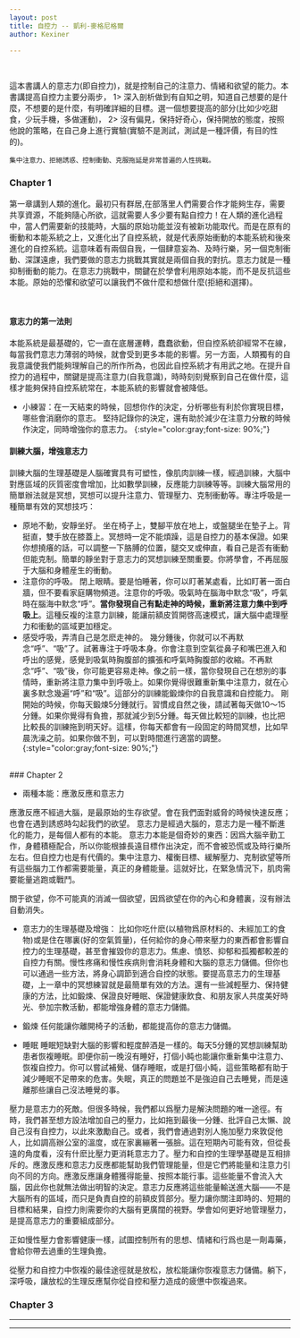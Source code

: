 ```yaml
---
layout: post
title: 自控力 -- 凱利-麥格尼格爾
author: Kexiner

---
```



<br>


這本書講人的意志力(即自控力)，就是控制自己的注意力、情緒和欲望的能力。本書講提高自控力主要分兩步，
1> 深入剖析做到有自知之明，知道自己想要的是什麼，不想要的是什麼，有明確詳細的目標。選一個想要提高的部分(比如少吃甜食，少玩手機，多做運動)，
2> 沒有偏見，保持好奇心，保持開放的態度，按照他說的策略，在自己身上進行實驗(實驗不是測試，測試是一種評價，有目的性的)。
```
集中注意力、拒絕誘惑、控制衝動、克服拖延是非常普遍的人性挑戰。

```


### Chapter 1

第一章講到人類的進化。最初只有群居,在部落里人們需要合作才能夠生存，需要共享資源，不能夠隨心所欲，這就需要人多少要有點自控力！在人類的進化過程中，當人們需要新的技能時，大腦的原始功能並沒有被新功能取代。而是在原有的衝動和本能系統之上，又進化出了自控系統，就是代表原始衝動的本能系統和後來進化的自控系統。這意味着有兩個自我，一個肆意妄為、及時行樂，另一個克制衝動、深謀遠慮，我們要做的意志力挑戰其實就是兩個自我的對抗。意志力就是一種抑制衝動的能力。在意志力挑戰中，關鍵在於學會利用原始本能，而不是反抗這些本能。原始的恐懼和欲望可以讓我們不做什麼和想做什麼(拒絕和選擇)。

<br>

#### 意志力的第一法則
本能系統是最基礎的，它一直在底層運轉，蠢蠢欲動，但自控系統卻經常不在線，每當我們意志力薄弱的時候，就會受到更多本能的影響。另一方面，人類獨有的自我意識使我們能夠理解自己的所作所為，也因此自控系統才有用武之地。在提升自控力的過程中，關鍵是提高注意力(自我意識)，時時刻刻覺察到自己在做什麼，這樣才能夠保持自控系統常在，本能系統的影響就會被降低。

- 小練習：在一天結束的時候，回想你作的決定，分析哪些有利於你實現目標，哪些會消磨你的意志。
堅持記錄你的決定，還有助於減少在注意力分散的時候作決定，同時增強你的意志力。
{:style="color:gray;font-size: 90%;"}


#### 訓練大腦，增強意志力
訓練大腦的生理基礎是人腦確實具有可塑性，像肌肉訓練一樣，經過訓練，大腦中對應區域的灰質密度會增加，比如數學訓練，反應能力訓練等等。訓練大腦常用的簡單辦法就是冥想，冥想可以提升注意力、管理壓力、克制衝動等。專注呼吸是一種簡單有效的冥想技巧：

- 原地不動，安靜坐好。
坐在椅子上，雙腳平放在地上，或盤腿坐在墊子上。背挺直，雙手放在膝蓋上。冥想時一定不能煩躁，這是自控力的基本保證。如果你想撓癢的話，可以調整一下胳膊的位置，腿交叉或伸直，看自己是否有衝動但能克制。簡單的靜坐對于意志力的冥想訓練至關重要。你將學會，不再屈服于大腦和身體産生的衝動。
- 注意你的呼吸。
閉上眼睛。要是怕睡著，你可以盯著某處看，比如盯著一面白牆，但不要看家庭購物頻道。注意你的呼吸。吸氣時在腦海中默念“吸”，呼氣時在腦海中默念“呼”。**當你發現自己有點走神的時候，重新將注意力集中到呼吸上**。這種反複的注意力訓練，能讓前額皮質開啓高速模式，讓大腦中處理壓力和衝動的區域更加穩定。
- 感受呼吸，弄清自己是怎麽走神的。
幾分鍾後，你就可以不再默念“呼”、“吸”了。試著專注于呼吸本身。你會注意到空氣從鼻子和嘴巴進入和呼出的感覺，感覺到吸氣時胸腹部的擴張和呼氣時胸腹部的收縮。不再默念“呼”、“吸”後，你可能更容易走神。像之前一樣，當你發現自己在想別的事情時，重新將注意力集中到呼吸上。如果你覺得很難重新集中注意力，就在心裏多默念幾遍“呼”和“吸”。這部分的訓練能鍛煉你的自我意識和自控能力。
剛開始的時候，你每天鍛煉5分鍾就行。習慣成自然之後，請試著每天做10～15分鍾。如果你覺得有負擔，那就減少到5分鍾。每天做比較短的訓練，也比把比較長的訓練拖到明天好。這樣，你每天都會有一段固定的時間冥想，比如早晨洗澡之前。如果你做不到，可以對時間進行適當的調整。
{:style="color:gray;font-size: 90%;"}

<br>
### Chapter 2

- 兩種本能：應激反應和意志力

應激反應不經過大腦，是最原始的生存欲望。會在我們面對威脅的時候快速反應；也會在遇到誘惑時勾起我們的欲望。
意志力是經過大腦的，意志力是一種不斷進化的能力，是每個人都有的本能。
意志力本能是個奇妙的東西：因爲大腦辛勤工作，身體積極配合，所以你能根據長遠目標作出決定，而不會被恐慌或及時行樂所左右。但自控力也是有代價的。集中注意力、權衡目標、緩解壓力、克制欲望等所有這些腦力工作都需要能量，真正的身體能量。這就好比，在緊急情況下，肌肉需要能量逃跑或戰鬥。

關于欲望，你不可能真的消滅一個欲望，因爲欲望在你的內心和身體裏，沒有辦法自動消失。

- 意志力的生理基礎及增強：
比如你吃什麽(以植物爲原材料的、未經加工的食物)或是住在哪裏(好的空氣質量)，任何給你的身心帶來壓力的東西都會影響自控力的生理基礎，甚至會摧毀你的意志力。焦慮、憤怒、抑郁和孤獨都較差的自控力有關。慢性疼痛和慢性疾病則會消耗身體和大腦的意志力儲備。但你也可以通過一些方法，將身心調節到適合自控的狀態。要提高意志力的生理基礎，上一章中的冥想練習就是最簡單有效的方法。還有一些減輕壓力、保持健康的方法，比如鍛煉、保證良好睡眠、保證健康飲食、和朋友家人共度美好時光、參加宗教活動，都能增強身體的意志力儲備。

- 鍛煉 任何能讓你離開椅子的活動，都能提高你的意志力儲備。
- 睡眠 睡眠短缺對大腦的影響和輕度醉酒是一樣的。每天5分鍾的冥想訓練幫助患者恢複睡眠。即便你前一晚沒有睡好，打個小盹也能讓你重新集中注意力、恢複自控力。你可以嘗試補覺、儲存睡眠，或是打個小盹，這些策略都有助于減少睡眠不足帶來的危害。失眠，真正的問題並不是強迫自己去睡覺，而是遠離那些讓自己沒法睡覺的事。


壓力是意志力的死敵。但很多時候，我們都以爲壓力是解決問題的唯一途徑。有時，我們甚至想方設法增加自己的壓力，比如拖到最後一分鍾、批評自己太懶、說自己沒有自控力，以此來激勵自己。或者，我們會通過對別人施加壓力來敦促他人，比如調高辦公室的溫度，或在家裏繃著一張臉。這在短期內可能有效，但從長遠的角度看，沒有什麽比壓力更消耗意志力了。壓力和自控的生理學基礎是互相排斥的。應激反應和意志力反應都能幫助我們管理能量，但是它們將能量和注意力引向不同的方向。應激反應讓身體獲得能量、按照本能行事。這些能量不會流入大腦，因此你也就無法做出明智的決定。意志力反應將這些能量輸送進大腦——不是大腦所有的區域，而只是負責自控的前額皮質部分。壓力讓你關注即時的、短期的目標和結果，自控力則需要你的大腦有更廣闊的視野。學會如何更好地管理壓力，是提高意志力的重要組成部分。

正如慢性壓力會影響健康一樣，試圖控制所有的思想、情緒和行爲也是一劑毒藥，會給你帶去過重的生理負擔。

從壓力和自控力中恢複的最佳途徑就是放松，放松能讓你恢複意志力儲備。躺下，深呼吸，讓放松的生理反應幫你從自控和壓力造成的疲憊中恢複過來。




### Chapter 3

---

---













